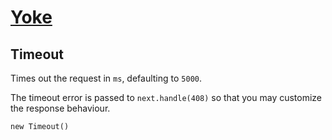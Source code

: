 # [Yoke](/)

## Timeout

Times out the request in ```ms```, defaulting to ```5000```.

The timeout error is passed to ```next.handle(408)``` so that you may customize the response behaviour.

~~~~~~~~~~~~~~~~~~~~~~~~~~~~~~~~~~~~~~~~~~ {.java}
new Timeout()
~~~~~~~~~~~~~~~~~~~~~~~~~~~~~~~~~~~~~~~~~~